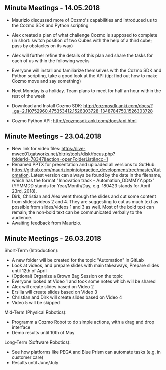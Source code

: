 ## Minute Meetings - 14.05.2018
- Maurizio discussed more of Cozmo's capabilities and introduced us to the Cozmo SDK and Python scripting
- Alex created a plan of what challenge Cozmo is supposed to complete (in short: switch position of two Cubes with the help of a third cube; pass by obstacles on its way)
- Alex will further refine the details of this plan and share the tasks for each of us within the following weeks
- Everyone will install and familiarize themselves with the Cozmo SDK and Python scripting, take a good look at the API (tip: find out how to make Cozmo move and say something)
- Next Monday is a holiday. Team plans to meet for half an hour within the rest of the week

- Download and Install Cozmo SDK: http://cozmosdk.anki.com/docs/?_ga=2.110752960.475353412.1526303728-1348784750.1526303728
- Cozmo Python API: http://cozmosdk.anki.com/docs/api.html


## Minute Meetings - 23.04.2018
- New link for video files: https://live-mwcc01.gatworks.net/bitrix/tools/disk/focus.php?folderId=78347&action=openFolderList&ncc=1
- Renamed PPTX for presentation and uploaded all versions to GutHub: https://github.com/mauriziopinto/practice_development/tree/master/Automation. Latest version can always be found by the date in the filename, which has the format "Innovation track - Automation_DDMMYY.pptx" (YYMMDD stands for Year/Month/Day, e.g. 180423 stands for April 23rd, 2018).
- Dirk, Christian and Alex went through the slides and cut some content from slides/videos 2 and 4. They are suggesting to cut as much text as possible from slides/videos 1 and 3 as well. Most of the bold text can remain; the non-bold text can be communicated verbally to the audience.
- Awaiting feedback from Maurizio.


## Minute Meetings - 26.03.2018
Short-Term (Introduction):
- A new folder will be created for the topic "Automation" in GitLab
- Look at videos, and prepare slides with main takeaways, Prepare slides until 12th of April
- (Optional) Organize a Brown Bag Session on the topic
- Everyone looked at Video 1 and took some notes which will be shared
- Alex will create slides based on Video 2
- Ersilia will create slides based on Video 3
- Christian and Dirk will create slides based on Video 4
- Video 5 will be skipped

Mid-Term (Physical Robotics):
- Programm a Cozmo Robot to do simple actions, with a drag and drop interface
- Demo results until 10th of May

Long-Term (Software Robotics):
- See how platforms like PEGA and Blue Prism can automate tasks (e.g. in customer care)
- Results until June/July
